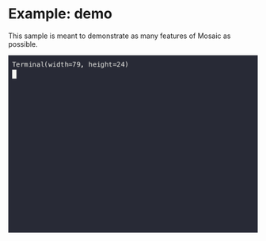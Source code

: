 # Example: demo

This sample is meant to demonstrate as many features of Mosaic as possible.

<img src="demo.gif">
